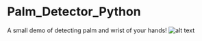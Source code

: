# Palm_Detector_Python
A small demo of detecting palm and wrist of your hands!
![alt text](https://www.deuxexsilicon.com/wp-content/uploads/2020/03/Annotation-2020-04-06-201505.jpg)
